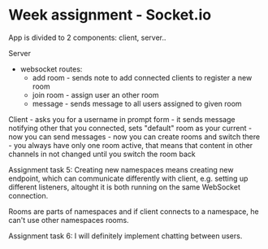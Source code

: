 # Week assignment - Socket.io

App is divided to 2 components: client, server..

Server 
 - websocket routes:
    - add room - sends note to add connected clients to register a new room
    - join room - assign user an other room
    - message - sends message to all users assigned to given room

Client
    - asks you for a username in prompt form
    - it sends message notifying other that you connected, sets "default" room as your current
    - now you can send messages
    - now you can create rooms and switch there
        - you always have only one room active, that means that content in other channels in not changed until you switch the room back



Assignment task 5:
Creating new namespaces means creating new endpoint, which can communicate differently with client, e.g. setting up different listeners, altought it is both running on the same WebSocket connection. 

Rooms are parts of namespaces and if client connects to a namespace, he can't use other namespaces rooms.


Assignment task 6:
I will definitely implement chatting between users. 